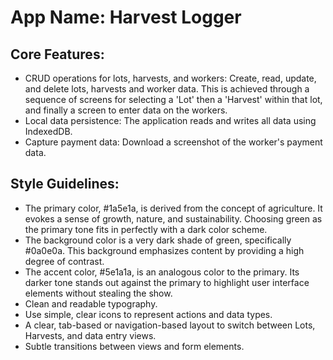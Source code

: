 # **App Name**: Harvest Logger

## Core Features:

- CRUD operations for lots, harvests, and workers: Create, read, update, and delete lots, harvests and worker data. This is achieved through a sequence of screens for selecting a 'Lot' then a 'Harvest' within that lot, and finally a screen to enter data on the workers.
- Local data persistence: The application reads and writes all data using IndexedDB.
- Capture payment data: Download a screenshot of the worker's payment data.

## Style Guidelines:

- The primary color, #1a5e1a, is derived from the concept of agriculture. It evokes a sense of growth, nature, and sustainability. Choosing green as the primary tone fits in perfectly with a dark color scheme.
- The background color is a very dark shade of green, specifically #0a0e0a.  This background emphasizes content by providing a high degree of contrast.
- The accent color, #5e1a1a, is an analogous color to the primary. Its darker tone stands out against the primary to highlight user interface elements without stealing the show.
- Clean and readable typography.
- Use simple, clear icons to represent actions and data types.
- A clear, tab-based or navigation-based layout to switch between Lots, Harvests, and data entry views.
- Subtle transitions between views and form elements.
